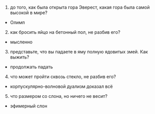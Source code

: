 1) до того, как была открыта гора Эверест, какая гора была самой высокой в мире?
 - Олимп
2) как бросить яйцо на бетонный пол, не разбив его?
 - мысленно
3) представьте, что вы падаете в яму полную ядовитых змей. Как выжить?
 - продолжать падать
4) что может пройти сквозь стекло, не разбив его?
 - корпускулярно-волновой дуализм доказал всё
5) что размером со слона, но ничего не весит?
 - эфимерный слон
